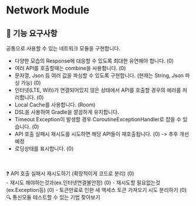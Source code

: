 # Network Module
## 🤔 기능 요구사항
공통으로 사용할 수 있는 네트워크 모듈을 구현합니다. 
- 다양한 모습의 Response에 대응할 수 있도록 최대한 유연해야 합니다. (0)
- 여러 API를 호출할때는 combine을 사용합니다. (0)
- 문자열, Json 등 여러 값을 파싱할 수 있도록 구현합니다. (현재는 String, Json 파싱 가능) (0)
- 인터넷(LTE, Wifi)가 연결되어있지 않은 상태에서 API를 호출할 경우의 에러를 처리합니다. (0)
- Local Cache를 사용합니다. (Room)
- DSL을 사용하여 Gradle을 깔끔하게 유지합니다. 
- Timeout Exception이 발생할 경우 CoroutineExceptionHandler로 잡을 수 있습니다. (0)
- API 호출 실패시 재시도를 시도하면 해당 API들이 재호출됩니다. (0) -> 추후 개선예정
- 로딩상태를 표시합니다. (0)
<br/>
<br/>
❓ API 호출 실패시 재시도하기 (확장적이게 코드로 분리) (0)
<br/>
- 재시도 해야하는것과(ex.인터넷연결불안정) (0)
- 재시도할 필요없는것 (ex.Exception등) (0)
- 토큰만료로 인한 새 액세스 토큰 가져오기 시도 분리하기 (0)
<br/>
🔍 통신모듈 테스트할 수 있는 기법 찾아보기 
